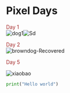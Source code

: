 
# Pixel Days

<font color='brown'>Day 1</font> <br/>
![dog1](https://user-images.githubusercontent.com/123052690/217288942-bef404e0-82a6-460a-99e5-0822fe991a2e.gif)![Sd](https://user-images.githubusercontent.com/123052690/217288961-3548fb8e-88fb-4459-9069-b19e134590a5.gif)

<font color='brown'>Day 2</font> <br/>
![browndog-Recovered](https://user-images.githubusercontent.com/123052690/217834331-c48baa21-f883-4daf-b943-bdb8a88ea44d.gif)

<font color='brown'>Day 5</font> <br/>

![xiaobao](https://user-images.githubusercontent.com/123052690/218755648-fe31b06c-fcc2-4094-b345-ae68c31d4297.gif)


 ``` python
 print("Hello world")

```
